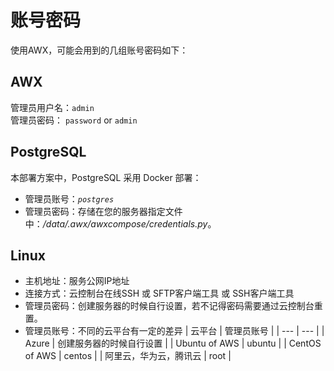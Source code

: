# 账号密码

使用AWX，可能会用到的几组账号密码如下：

## AWX

管理员用户名：`admin`  
管理员密码： `password` or `admin` 

## PostgreSQL

本部署方案中，PostgreSQL 采用 Docker 部署：

* 管理员账号：*`postgres`*
* 管理员密码：存储在您的服务器指定文件中：*/data/.awx/awxcompose/credentials.py*。

## Linux

* 主机地址：服务公网IP地址
* 连接方式：云控制台在线SSH 或 SFTP客户端工具 或 SSH客户端工具
* 管理员密码：创建服务器的时候自行设置，若不记得密码需要通过云控制台重置。
* 管理员账号：不同的云平台有一定的差异
   |  云平台   |  管理员账号   |
   | --- | --- |
   |  Azure   |  创建服务器的时候自行设置   |
   |  Ubuntu of AWS   |  ubuntu   |
   |  CentOS of AWS   |  centos   |
   |  阿里云，华为云，腾讯云   |  root   |